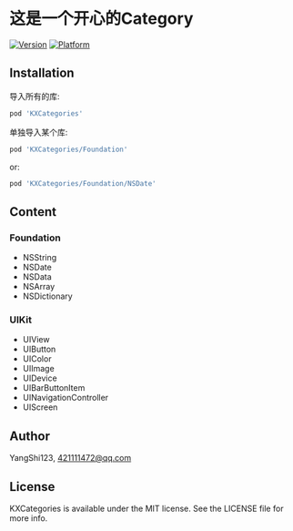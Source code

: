 # 这是一个开心的Category

[![Version](https://img.shields.io/cocoapods/v/KXCategories.svg?style=flat)](https://cocoapods.org/pods/KXCategories)
[![Platform](https://img.shields.io/cocoapods/p/KXCategories.svg?style=flat)](https://cocoapods.org/pods/KXCategories)

## Installation

导入所有的库:

```ruby
pod 'KXCategories'
```
单独导入某个库:

```ruby
pod 'KXCategories/Foundation'
```
or:
```ruby
pod 'KXCategories/Foundation/NSDate'
```

## Content

### Foundation
* NSString
* NSDate
* NSData
* NSArray
* NSDictionary


### UIKit
* UIView
* UIButton
* UIColor
* UIImage
* UIDevice
* UIBarButtonItem
* UINavigationController
* UIScreen


## Author

YangShi123, 421111472@qq.com

## License

KXCategories is available under the MIT license. See the LICENSE file for more info.
